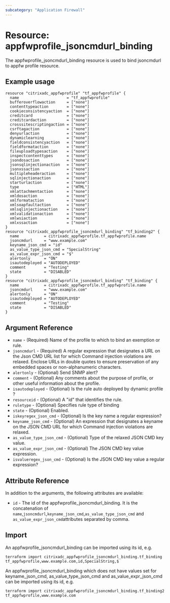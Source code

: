 ```yaml
---
subcategory: "Application Firewall"
---
```


# Resource: appfwprofile_jsoncmdurl_binding

The appfwprofile_jsoncmdurl_binding resource is used to bind jsoncmdurl to appfw profile resource.


## Example usage

```hcl
resource "citrixadc_appfwprofile" "tf_appfwprofile" {
  name                     = "tf_appfwprofile"
  bufferoverflowaction     = ["none"]
  contenttypeaction        = ["none"]
  cookieconsistencyaction  = ["none"]
  creditcard               = ["none"]
  creditcardaction         = ["none"]
  crosssitescriptingaction = ["none"]
  csrftagaction            = ["none"]
  denyurlaction            = ["none"]
  dynamiclearning          = ["none"]
  fieldconsistencyaction   = ["none"]
  fieldformataction        = ["none"]
  fileuploadtypesaction    = ["none"]
  inspectcontenttypes      = ["none"]
  jsondosaction            = ["none"]
  jsonsqlinjectionaction   = ["none"]
  jsonxssaction            = ["none"]
  multipleheaderaction     = ["none"]
  sqlinjectionaction       = ["none"]
  starturlaction           = ["none"]
  type                     = ["HTML"]
  xmlattachmentaction      = ["none"]
  xmldosaction             = ["none"]
  xmlformataction          = ["none"]
  xmlsoapfaultaction       = ["none"]
  xmlsqlinjectionaction    = ["none"]
  xmlvalidationaction      = ["none"]
  xmlwsiaction             = ["none"]
  xmlxssaction             = ["none"]
}
resource "citrixadc_appfwprofile_jsoncmdurl_binding" "tf_binding2" {
  name           = citrixadc_appfwprofile.tf_appfwprofile.name
  jsoncmdurl     = "www.example.com"
  keyname_json_cmd = "id"
  as_value_type_json_cmd = "SpecialString"
  as_value_expr_json_cmd = "$"
  alertonly      = "ON"
  isautodeployed = "AUTODEPLOYED"
  comment        = "Testing"
  state          = "DISABLED"
}
resource "citrixadc_appfwprofile_jsoncmdurl_binding" "tf_binding" {
  name           = citrixadc_appfwprofile.tf_appfwprofile.name
  jsoncmdurl     = "www.example.com"
  alertonly      = "ON"
  isautodeployed = "AUTODEPLOYED"
  comment        = "Testing"
  state          = "DISABLED"
}
```


## Argument Reference

* `name` - (Required) Name of the profile to which to bind an exemption or rule.
* `jsoncmdurl` - (Required) A regular expression that designates a URL on the Json CMD URL list for which Command injection violations are relaxed. Enclose URLs in double quotes to ensure preservation of any embedded spaces or non-alphanumeric characters.
* `alertonly` - (Optional) Send SNMP alert?
* `comment` - (Optional) Any comments about the purpose of profile, or other useful information about the profile.
* `isautodeployed` - (Optional) Is the rule auto deployed by dynamic profile ?
* `resourceid` - (Optional) A "id" that identifies the rule.
* `ruletype` - (Optional) Specifies rule type of binding
* `state` - (Optional) Enabled.
* `iskeyregex_json_cmd` - (Optional) Is the key name a regular expression?
* `keyname_json_cmd` - (Optional) An expression that designates a keyname on the JSON CMD URL for which Command injection violations are relaxed.
* `as_value_type_json_cmd` - (Optional) Type of the relaxed JSON CMD key value.
* `as_value_expr_json_cmd` - (Optional) The JSON CMD key value expression.
* `isvalueregex_json_cmd` - (Optional) Is the JSON CMD key value a regular expression?


## Attribute Reference

In addition to the arguments, the following attributes are available:

* `id` - The id of the appfwprofile_jsoncmdurl_binding. It is the concatenation of `name`,`jsoncmdurl`,`keyname_json_cmd`,`as_value_type_json_cmd` and `as_value_expr_json_cmd`attributes separated by comma.


## Import

An appfwprofile_jsoncmdurl_binding can be imported using its id, e.g.

```shell
terraform import citrixadc_appfwprofile_jsoncmdurl_binding.tf_binding tf_appfwprofile,www.example.com,id,SpecialString,$
```

An appfwprofile_jsoncmdurl_binding which does not have values set for keyname_json_cmd, as_value_type_json_cmd and as_value_expr_json_cmd can be imported using its id, e.g.

```shell
terraform import citrixadc_appfwprofile_jsoncmdurl_binding.tf_binding2 tf_appfwprofile,www.example.com
```
